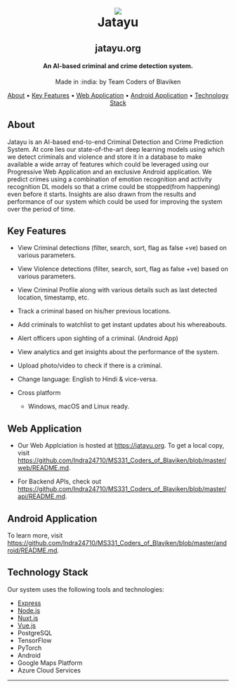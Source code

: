 <h1 align="center">
  <br>
  <a href="https://http://jatayu.org/"><img src="https://img.icons8.com/color/96/000000/us-airborne.png"/></a>
  <br>
  Jatayu
  <br>
</h1>
<h2 align="center">jatayu.org</h2>
<h4 align="center">An AI-based criminal and crime detection system.</h4>

<p align="center">
  Made in :india: by Team Coders of Blaviken 
</p>

<p align="center">
  <a href="#about">About</a> •
  <a href="#key-features">Key Features</a> •
  <a href="#web-application">Web Application</a> •
  <a href="#android-application">Android Application</a> •
  <a href="#technology-stack">Technology Stack</a>

</p>

<!--![screenshot](https://codersofblaviken.blob.core.windows.net/criminal/Jatayu-Web.gif)-->

## About

<p>Jatayu is an AI-based end-to-end Criminal Detection and Crime Prediction System. At core lies our state-of-the-art deep learning models using which we detect criminals and violence and store it in a database to make available a wide array of features which could be leveraged using our Progressive Web Application and an exclusive Android application. We predict crimes using a combination of emotion recognition and activity recognition DL models so that a crime could be stopped(from happening) even before it starts. Insights are also drawn from the results and performance of our system which could be used for improving the system over the period of time. </p>

## Key Features

*	View Criminal detections (filter, search, sort, flag as false +ve) based on various parameters.

*	View Violence detections (filter, search, sort, flag as false +ve) based on various parameters. 

*	View Criminal Profile along with various details such as last detected location, timestamp, etc.

*	Track a criminal based on his/her previous locations.

*	Add criminals to watchlist to get instant updates about his whereabouts.

*  Alert officers upon sighting of a criminal. (Android App)

*	View analytics and get insights about the performance of the system.

*	Upload photo/video to check if there is a criminal.

*	Change language: English to Hindi & vice-versa.

* Cross platform
  - Windows, macOS and Linux ready.

## Web Application

* Our Web Applciation is hosted at <a href="https://jatayu.org">https://jatayu.org</a>. To get a local copy, visit <a href="https://github.com/Indra24710/MS331_Coders_of_Blaviken/blob/master/web/README.md">https://github.com/Indra24710/MS331_Coders_of_Blaviken/blob/master/web/README.md</a>. 

* For Backend APIs, check out <a href="https://github.com/Indra24710/MS331_Coders_of_Blaviken/blob/master/web/README.md">https://github.com/Indra24710/MS331_Coders_of_Blaviken/blob/master/api/README.md</a>.

## Android Application
To learn more, visit <a href="https://github.com/Indra24710/MS331_Coders_of_Blaviken/blob/master/web/README.md">https://github.com/Indra24710/MS331_Coders_of_Blaviken/blob/master/android/README.md</a>.

## Technology Stack

Our system uses the following tools and technologies:

- [Express](https://expressjs.com/)
- [Node.js](https://nodejs.org/)
- [Nuxt.js](https://nuxtjs.org/)
- [Vue.js](https://vuejs.org/)
- PostgreSQL
- TensorFlow
- PyTorch
- Android
- Google Maps Platform
- Azure Cloud Services



---
